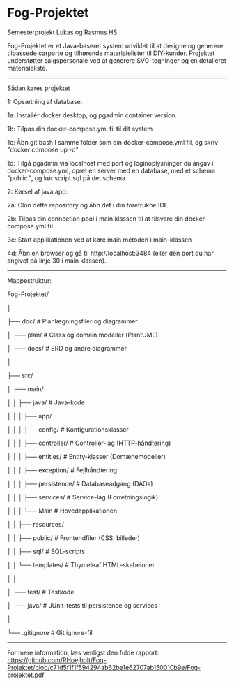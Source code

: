 # Fog-Projektet
Semesterprojekt Lukas og Rasmus HS

Fog-Projektet er et Java-baseret system udviklet til at designe og generere tilpassede carporte og tilhørende materialelister til DIY-kunder. Projektet understøtter salgspersonale ved at generere SVG-tegninger og en detaljeret materialeliste.

----------------------------------

Sådan køres projektet

1: Opsætning af database:

  1a: Installér docker desktop, og pgadmin container version.
  
  1b: Tilpas din docker-compose.yml fil til dit system
  
  1c: Åbn git bash I samme folder som din docker-compose.yml fil, og skriv "docker compose up -d"
  
  1d: Tilgå pgadmin via localhost med port og loginoplysninger du angav i docker-compose.yml, opret en server med en database, med et schema "public.", og kør script.sql på det schema
  
  
2: Kørsel af java app:

  2a: Clon dette repository og åbn det i din foretrukne IDE
  
  2b: Tilpas din conncetion pool i main klassen til at tilsvare din docker-compose.yml fil
  
  3c: Start applikationen ved at køre main metoden i main-klassen
  
  4d: Åbn en browser og gå til http://localhost:3484 (eller den port du har angivet på linje 30 i main klassen).

----------------------------------
  
Mappestruktur: 

Fog-Projektet/

│

├── doc/                 # Planlægningsfiler og diagrammer

│   ├── plan/            # Class og domain modeller (PlantUML)

│   └── docs/            # ERD og andre diagrammer

│

├── src/

│   ├── main/

│   │   ├── java/        # Java-kode

│   │   │   ├── app/

│   │   │       ├── config/        # Konfigurationsklasser

│   │   │       ├── controller/    # Controller-lag (HTTP-håndtering)

│   │   │       ├── entities/      # Entity-klasser (Domænemodeller)

│   │   │       ├── exception/     # Fejlhåndtering

│   │   │       ├── persistence/   # Databaseadgang (DAOs)

│   │   │       ├── services/      # Service-lag (Forretningslogik)

│   │   │       └── Main           # Hovedapplikationen

│   │   ├── resources/

│   │       ├── public/    # Frontendfiler (CSS, billeder)

│   │       ├── sql/       # SQL-scripts

│   │       └── templates/ # Thymeleaf HTML-skabeloner

│   │

│   ├── test/             # Testkode

│       ├── java/         # JUnit-tests til persistence og services

│

└── .gitignore            # Git ignore-fil

----------------------------------

For mere information, læs venligst den fulde rapport: https://github.com/RHoejholt/Fog-Projektet/blob/c71d5f1f1f594294ab62be1e62707ab150010b9e/Fog-projektet.pdf
